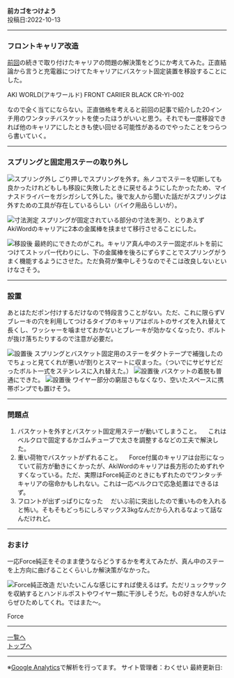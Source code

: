 
**前カゴをつけよう**  
投稿日:2022-10-13

---

### フロントキャリア改造

[前回](7.html)の続きで取り付けたキャリアの問題の解決策をどうにか考えてみた。正直結論から言うと充電器につけてたキャリアにバスケット固定装置を移設することにした。

AKI WORLD(アキワールド) FRONT CARIIER BLACK CR-YI-002

なので全く当てにならない。正直価格を考えると前回の記事で紹介した20インチ用のワンタッチバスケットを使ったほうがいいと思う。それでも一度移設できれば他のキャリアにしたときも使い回せる可能性があるのでやったことをつらつら書いていく。

---

### スプリングと固定用ステーの取り外し

<img alt="スプリング外し" src="/bike/md/P8/images8/20221001_164428.jpg">
ごり押しでスプリングを外す。糸ノコでステーを切断しても良かったけれどもしも移設に失敗したときに戻せるようにしたかったため、マイナスドライバーをガシガシして外した。後で友人から聞いた話だがスプリングは外すための工具が存在しているらしい（バイク用品らしいが）。

![寸法測定](/bike/md/P8/images8/20221001_194851.jpg)
スプリングが固定されている部分の寸法を測り、とりあえずAkiWordのキャリアに2本の金属棒を挟ませて移行させることにした。

![移設後](/bike/md/P8/images8/20221001_201356.jpg)
最終的にできたのがこれ。キャリア真ん中のステー固定ボルトを前につけてストッパー代わりにし、下の金属棒を後ろにずらすことでスプリングがうまく機能するようにさせた。ただ負荷が集中しそうなのでそこは改良しないといけなさそう。

---

### 設置

あとはただポン付けするだけなので特段言うことがない。ただ、これに限らずVブレーキの穴を利用してつけるタイプのキャリアはボルトのサイズを入れ替えて長くし、ワッシャーを噛ませておかないとブレーキが効かなくなったり、ボルトが抜け落ちたりするので注意が必要だ。

<img alt="設置後" src="/bike/md/P8/images8/20221002_132847.jpg">
スプリングとバスケット固定用のステーをダクトテープで補強したのでちょっと見てくれが悪いが割りとスマートに収まった。（ついでにサビサビだったボルト一式をステンレスに入れ替えた。）

<img alt="設置後" src="/bike/md/P8/images8/20221002_134011.jpg">
バスケットの着脱も普通にできた。

<img alt="設置後" src="/bike/md/P8/images8/20221002_134421.jpg">
ワイヤー部分の窮屈さもなくなり、空いたスペースに携帯ポンプでも置けそう。

---

### 問題点

1. バスケットを外すとバスケット固定用ステーが動いてしまうこと。
　これはベルクロで固定するかゴムチューブで太さを調整するなどの工夫で解決した。
2. 重い荷物でバスケットがずれること。
　Force付属のキャリアは台形になっていて前方が動きにくかったが、AkiWordのキャリアは長方形のためずれやすくなっている。ただ、実際はForce純正のときにもずれたのでワンタッチキャリアの宿命かもしれない。これは一応ベルクロで応急処置はできるはず。
3. フロントが出ずっぱりになった
　だいぶ前に突出したので重いものを入れると怖い。そもそもどっちにしろマックス3kgなんだから入れるなよって話なんだけれど。

---

### おまけ

一応Force純正をそのまま使うならどうするかを考えてみたが、真ん中のステーを上方向に曲げることくらいしか解決策がなかった。

![Force純正改造](/bike/md/P8/images8/20221002_130011.jpg)
だいたいこんな感じにすれば使えるはず。ただリュックサックを収納するとハンドルポストやワイヤー類に干渉しそうだ。もの好きな人がいたらぜひためしてくれ。ではまた～。

Force

---

[一覧へ](./Link.md)  
[トップへ](/)

---

※[Google Analytics](https://wahoij.github.io/GAPolicy.html)で解析を行ってます。
サイト管理者：わくせい 
最終更新日:<time id="modify"></time>
